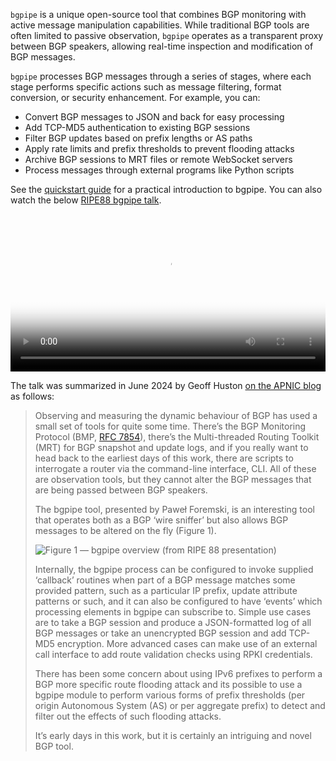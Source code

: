 `bgpipe` is a unique open-source tool that combines BGP monitoring with active message manipulation capabilities. While traditional BGP tools are often limited to passive observation, `bgpipe` operates as a transparent proxy between BGP speakers, allowing real-time inspection and modification of BGP messages.

`bgpipe` processes BGP messages through a series of stages, where each stage performs specific actions such as message filtering, format conversion, or security enhancement. For example, you can:

- Convert BGP messages to JSON and back for easy processing
- Add TCP-MD5 authentication to existing BGP sessions
- Filter BGP updates based on prefix lengths or AS paths
- Apply rate limits and prefix thresholds to prevent flooding attacks
- Archive BGP sessions to MRT files or remote WebSocket servers
- Process messages through external programs like Python scripts

See the [quickstart guide](quickstart.md) for a practical introduction to bgpipe. You can also watch the below [RIPE88 bgpipe talk](https://ripe88.ripe.net/archives/video/1365/).

<video preload="metadata" style="width: 100%;" controls poster="https://ripe88.ripe.net/wp-content/themes/fluida-plus/images/webcast.jpg">
<source type="video/mp4" src="https://ripe88.ripe.net/archive/video/pawel-foremski_bgp-pipe-open-source-bgp-reverse-proxy_side_20240523-140239.mp4">
</video>

The talk was summarized in June 2024 by Geoff Huston [on the APNIC blog](https://blog.apnic.net/2024/06/11/routing-topics-at-ripe-88/) as follows:

> Observing and measuring the dynamic behaviour of BGP has used a small set of tools for quite some time. There’s the BGP Monitoring Protocol (BMP, [RFC 7854](https://datatracker.ietf.org/doc/html/rfc7854)), there’s the Multi-threaded Routing Toolkit (MRT) for BGP snapshot and update logs, and if you really want to head back to the earliest days of this work, there are scripts to interrogate a router via the command-line interface, CLI. All of these are observation tools, but they cannot alter the BGP messages that are being passed between BGP speakers.
> 
> The bgpipe tool, presented by Paweł Foremski, is an interesting tool that operates both as a BGP ‘wire sniffer’ but also allows BGP messages to be altered on the fly (Figure 1).
> 
> ![Figure 1 — bgpipe overview (from RIPE 88 presentation)](img/bgpipe-flow.png)
> 
> Internally, the bgpipe process can be configured to invoke supplied ‘callback’ routines when part of a BGP message matches some provided pattern, such as a particular IP prefix, update attribute patterns or such, and it can also be configured to have ‘events’ which processing elements in bgpipe can subscribe to. Simple use cases are to take a BGP session and produce a JSON-formatted log of all BGP messages or take an unencrypted BGP session and add TCP-MD5 encryption. More advanced cases can make use of an external call interface to add route validation checks using RPKI credentials.
> 
> There has been some concern about using IPv6 prefixes to perform a BGP more specific route flooding attack and its possible to use a bgpipe module to perform various forms of prefix thresholds (per origin Autonomous System (AS) or per aggregate prefix) to detect and filter out the effects of such flooding attacks.
> 
> It’s early days in this work, but it is certainly an intriguing and novel BGP tool.
